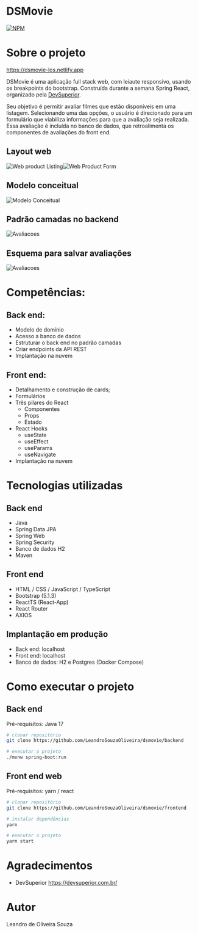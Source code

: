 # DSMovie
[![NPM](https://img.shields.io/npm/l/react)](https://github.com/LeandroOliveiraSouza/DSMovie/blob/main/LICENSE) 

# Sobre o projeto
https://dsmovie-los.netlify.app

DSMovie é uma aplicação full stack web, com leiaute responsivo, usando os breakpoints do bootstrap. Construída durante a semana Spring React, organizado pela [DevSuperior](https://devsuperior.com "Site da DevSuperior").

Seu objetivo é permitir avaliar filmes que estão disponíveis em uma listagem. Selecionando uma das opções, o usuário é direcionado para um formulário que viabiliza informações para que a avaliação seja realizada. Essa avaliação é incluída no banco de dados, que retroalimenta os componentes de avaliações do front end.

## Layout web
![Web product Listing](https://github.com/LeandroOliveiraSouza/assets/blob/main/dsmovie-listing.png)![Web Product Form](https://github.com/LeandroOliveiraSouza/assets/blob/main/dsmovie-form.png)

## Modelo conceitual
![Modelo Conceitual](https://github.com/LeandroOliveiraSouza/assets/blob/main/modelo-dominio.png)

## Padrão camadas no backend
![Avaliacoes](https://github.com/LeandroOliveiraSouza/assets/blob/main/backend-camadas.png)

## Esquema para salvar avaliações
![Avaliacoes](https://github.com/LeandroOliveiraSouza/assets/blob/main/salvar-avaliacao.png)

# Competências:
## Back end:
- Modelo de domínio
- Acesso a banco de dados
- Estruturar o back end no padrão camadas
- Criar endpoints da API REST
- Implantação na nuvem

## Front end:
- Detalhamento e construção de cards;
- Formulários
- Três pilares do React
  - Componentes
  - Props
  - Estado
- React Hooks
  - useState
  - useEffect
  - useParams
  - useNavigate
- Implantação na nuvem

# Tecnologias utilizadas
## Back end
- Java
- Spring Data JPA
- Spring Web
- Spring Security
- Banco de dados H2
- Maven
## Front end
- HTML / CSS / JavaScript / TypeScript
- Bootstrap (5.1.3)
- ReactTS (React-App)
- React Router
- AXIOS

## Implantação em produção
- Back end: localhost
- Front end: localhost
- Banco de dados: H2 e Postgres (Docker Compose)

# Como executar o projeto

## Back end
Pré-requisitos: Java 17

```bash
# clonar repositório
git clone https://github.com/LeandroSouzaOliveira/dsmovie/backend

# executar o projeto
./mvnw spring-boot:run
```

## Front end web
Pré-requisitos: yarn / react

```bash
# clonar repositório
git clone https://github.com/LeandroSouzaOliveira/dsmovie/frontend

# instalar dependências
yarn

# executar o projeto
yarn start
```

# Agradecimentos
- DevSuperior https://devsuperior.com.br/

# Autor
Leandro de Oliveira Souza

